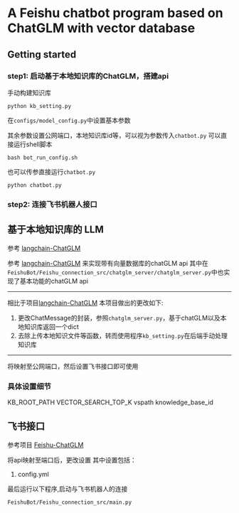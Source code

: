 # A Feishu chatbot program based on ChatGLM with vector database

## Getting started
### step1: 启动基于本地知识库的ChatGLM，搭建api

手动构建知识库
```
python kb_setting.py
```

在`configs/model_config.py`中设置基本参数

其余参数设置公网端口，本地知识库id等，可以视为参数传入`chatbot.py`
可以直接运行shell脚本
```
bash bot_run_config.sh
```

也可以传参直接运行`chatbot.py`
```
python chatbot.py
```
### step2: 连接飞书机器人接口


## 基于本地知识库的 LLM 
参考 [langchain-ChatGLM](https://github.com/imClumsyPanda/langchain-ChatGLM)

参考 [langchain-ChatGLM](https://github.com/imClumsyPanda/langchain-ChatGLM) 来实现带有向量数据库的chatGLM api
其中在 `FeishuBot/Feishu_connection_src/chatglm_server/chatglm_server.py`中也实现了基本功能的chatGLM api

---
相比于项目[langchain-ChatGLM](https://github.com/imClumsyPanda/langchain-ChatGLM)
本项目做出的更改如下:
1. 更改ChatMessage的封装，参照`chatglm_server.py`，基于chatGLM以及本地知识库返回一个dict
2. 去除上传本地知识文件等函数，转而使用程序`kb_setting.py`在后端手动处理知识库


---
将映射至公网端口，然后设置飞书接口即可使用

### 具体设置细节
KB_ROOT_PATH
VECTOR_SEARCH_TOP_K
vspath
knowledge_base_id

## 飞书接口
参考项目 [Feishu-ChatGLM](https://github.com/ConnectAI-E/Feishu-ChatGLM)

将api映射至端口后，更改设置
其中设置包括：
1. config.yml


最后运行以下程序,启动与飞书机器人的连接
```
FeishuBot/Feishu_connection_src/main.py
```
